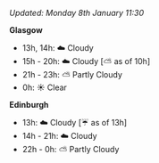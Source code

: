 *Updated: Monday 8th January 11:30*

**Glasgow**

* 13h, 14h: :cloud: Cloudy
* 15h - 20h: :cloud: Cloudy [:partly_sunny: as of 10h]
* 21h - 23h: :partly_sunny: Partly Cloudy
* 0h: :sunny: Clear

**Edinburgh**

* 13h: :cloud: Cloudy [:umbrella: as of 13h]
* 14h - 21h: :cloud: Cloudy
* 22h - 0h: :partly_sunny: Partly Cloudy
